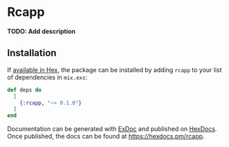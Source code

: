 # Rcapp

**TODO: Add description**

## Installation

If [available in Hex](https://hex.pm/docs/publish), the package can be installed
by adding `rcapp` to your list of dependencies in `mix.exs`:

```elixir
def deps do
  [
    {:rcapp, "~> 0.1.0"}
  ]
end
```

Documentation can be generated with [ExDoc](https://github.com/elixir-lang/ex_doc)
and published on [HexDocs](https://hexdocs.pm). Once published, the docs can
be found at <https://hexdocs.pm/rcapp>.

